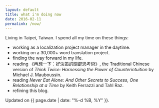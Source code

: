 ```yaml
---
layout: default
title: what i'm doing now
date: 2016-02-11
permalink: /now/
---
```


Living in Taipei, Taiwan. I spend all my time on these things:

* working as a localization project manager in the daytime.
* working on a 30,000+ word translation project.
* finding the way forward in my life.
* reading 《再想一下：好決策的關鍵思考術》, the Traditional Chinese version of *Think Twice: Harnessing the Power of Counterintuition* by Michael J. Mauboussin.
* reading *Never Eat Alone: And Other Secrets to Success, One Relationship at a Time* by Keith Ferrazzi and Tahl Raz.
* refining this blog.

Updated on {{ page.date | date: "%-d %B, %Y" }}.
